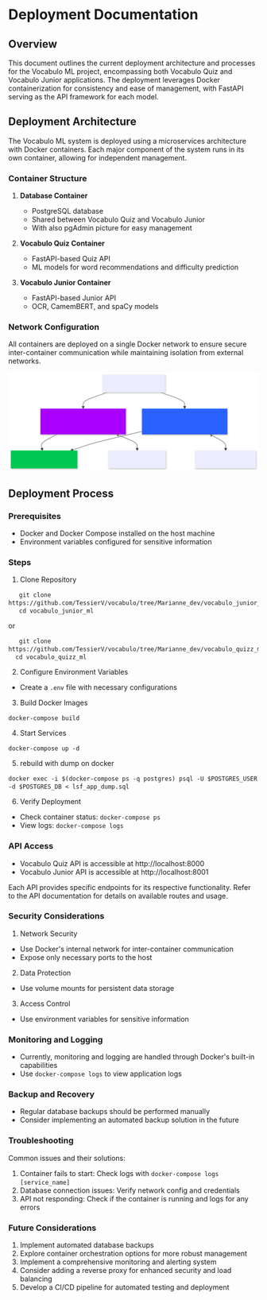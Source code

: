 # Deployment Documentation

## Overview

This document outlines the current deployment architecture and processes for the Vocabulo ML project, encompassing both
Vocabulo Quiz and Vocabulo Junior applications. The deployment leverages Docker containerization for consistency and ease of management, with FastAPI serving as the API framework for each model.

## Deployment Architecture

The Vocabulo ML system is deployed using a microservices architecture with Docker containers. 
Each major component of the system runs in its own container, allowing for independent management.

### Container Structure

1. **Database Container**
   - PostgreSQL database
   - Shared between Vocabulo Quiz and Vocabulo Junior
   - With also pgAdmin picture for easy management

2. **Vocabulo Quiz Container**
   - FastAPI-based Quiz API
   - ML models for word recommendations and difficulty prediction

3. **Vocabulo Junior Container**
   - FastAPI-based Junior API
   - OCR, CamemBERT, and spaCy models

### Network Configuration

All containers are deployed on a single Docker network to ensure secure inter-container communication while maintaining isolation from external networks.

![deployement](deployment.svg)

## Deployment Process

### Prerequisites

- Docker and Docker Compose installed on the host machine
- Environment variables configured for sensitive information

### Steps

1. Clone Repository
```
   git clone https://github.com/TessierV/vocabulo/tree/Marianne_dev/vocabulo_junior_ml 
   cd vocabulo_junior_ml
 ```
or 
```
   git clone https://github.com/TessierV/vocabulo/tree/Marianne_dev/vocabulo_quizz_ml
  cd vocabulo_quizz_ml
 ```


2. Configure Environment Variables

* Create a `.env` file with necessary configurations


3. Build Docker Images
```
docker-compose build
```

4. Start Services
```
docker-compose up -d
```

5. rebuild with dump on docker
```
docker exec -i $(docker-compose ps -q postgres) psql -U $POSTGRES_USER -d $POSTGRES_DB < lsf_app_dump.sql
```

6. Verify Deployment

* Check container status: `docker-compose ps`
* View logs: `docker-compose logs`



### API Access

* Vocabulo Quiz API is accessible at http://localhost:8000
* Vocabulo Junior API is accessible at http://localhost:8001

Each API provides specific endpoints for its respective functionality. Refer to the API documentation for details on
available routes and usage.

### Security Considerations

1. Network Security

* Use Docker's internal network for inter-container communication
* Expose only necessary ports to the host


2. Data Protection

* Use volume mounts for persistent data storage


3. Access Control

* Use environment variables for sensitive information



### Monitoring and Logging

* Currently, monitoring and logging are handled through Docker's built-in capabilities
* Use `docker-compose logs` to view application logs

### Backup and Recovery

- Regular database backups should be performed manually
- Consider implementing an automated backup solution in the future

### Troubleshooting

Common issues and their solutions:

1. Container fails to start: Check logs with `docker-compose logs [service_name]`
2. Database connection issues: Verify network config and credentials
3. API not responding: Check if the container is running and logs for any errors

### Future Considerations

1. Implement automated database backups
2. Explore container orchestration options for more robust management
3. Implement a comprehensive monitoring and alerting system
4. Consider adding a reverse proxy for enhanced security and load balancing
5. Develop a CI/CD pipeline for automated testing and deployment